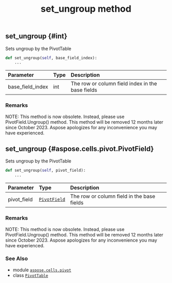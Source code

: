 ﻿---
title: set_ungroup method
second_title: Aspose.Cells for Python via .NET API References
description: 
type: docs
weight: 280
url: /aspose.cells.pivot/pivottable/set_ungroup/
is_root: false
---

## set_ungroup {#int}

Sets ungroup by the PivotTable



```python
def set_ungroup(self, base_field_index):
    ...
```


| Parameter | Type | Description |
| :- | :- | :- |
| base_field_index | int | The row or column field index in the base fields |
### Remarks

NOTE: This method is now obsolete. Instead, 
please use PivotField.Ungroup() method.
This method will be removed 12 months later since October 2023. 
Aspose apologizes for any inconvenience you may have experienced.

## set_ungroup {#aspose.cells.pivot.PivotField}

Sets ungroup by the PivotTable



```python
def set_ungroup(self, pivot_field):
    ...
```


| Parameter | Type | Description |
| :- | :- | :- |
| pivot_field | [`PivotField`](/cells/python-net/aspose.cells.pivot/pivotfield) | The row or column field in the base fields |
### Remarks

NOTE: This method is now obsolete. Instead, 
please use PivotField.Ungroup() method.
This method will be removed 12 months later since October 2023. 
Aspose apologizes for any inconvenience you may have experienced.


### See Also
* module [`aspose.cells.pivot`](../../)
* class [`PivotTable`](/cells/python-net/aspose.cells.pivot/pivottable)
